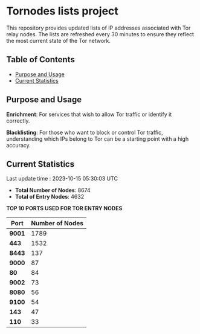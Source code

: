 # Tornodes lists project

This repository provides updated lists of IP addresses associated with Tor relay nodes. The lists are refreshed every 30 minutes to ensure they reflect the most current state of the Tor network.

## Table of Contents

- [Purpose and Usage](#purpose-and-usage)
- [Current Statistics](#current-statistics)


## Purpose and Usage

**Enrichment**: For services that wish to allow Tor traffic or identify it correctly.

**Blacklisting**: For those who want to block or control Tor traffic, understanding which IPs belong to Tor can be a starting point with a high accuracy.

## Current Statistics

Last update time : 2023-10-15 05:30:03 UTC

- **Total Number of Nodes**: 8674
- **Total of Entry Nodes**: 4632

**TOP 10 PORTS USED FOR TOR ENTRY NODES**

| **Port** | **Number of Nodes** |
|------|-----------------|
| **9001**   | 1789  |
| **443**   | 1532  |
| **8443**   | 137  |
| **9000**   | 87  |
| **80**   | 84  |
| **9002**   | 73  |
| **8080**   | 56  |
| **9100**   | 54  |
| **143**   | 47  |
| **110**   | 33  |

